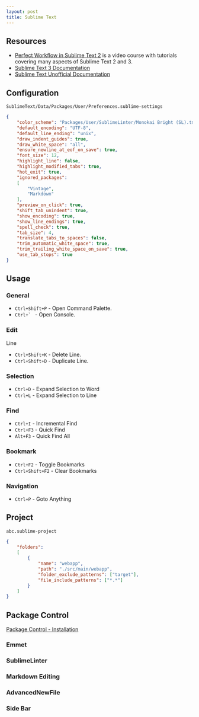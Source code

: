 ```yaml
---
layout: post
title: Sublime Text
---
```


## Resources

* [Perfect Workflow in Sublime Text 2](http://code.tutsplus.com/courses/perfect-workflow-in-sublime-text-2) is a video course with tutorials covering many aspects of Sublime Text 2 and 3.
* [Sublime Text 3 Documentation](http://www.sublimetext.com/docs/3/)
* [Sublime Text Unofficial Documentation](http://docs.sublimetext.info/en/latest/index.html)

## Configuration

`SublimeText/Data/Packages/User/Preferences.sublime-settings`
```json
{
    "color_scheme": "Packages/User/SublimeLinter/Monokai Bright (SL).tmTheme",
    "default_encoding": "UTF-8",
    "default_line_ending": "unix",
    "draw_indent_guides": true,
    "draw_white_space": "all",
    "ensure_newline_at_eof_on_save": true,
    "font_size": 12,
    "highlight_line": false,
    "highlight_modified_tabs": true,
    "hot_exit": true,
    "ignored_packages":
    [
        "Vintage",
        "Markdown"
    ],
    "preview_on_click": true,
    "shift_tab_unindent": true,
    "show_encoding": true,
    "show_line_endings": true,
    "spell_check": true,
    "tab_size": 4,
    "translate_tabs_to_spaces": false,
    "trim_automatic_white_space": true,
    "trim_trailing_white_space_on_save": true,
    "use_tab_stops": true
}
```

## Usage

### General

* `Ctrl+Shift+P` - Open Command Palette.
* ``Ctrl+` `` - Open Console.

### Edit

Line

* `Ctrl+Shift+K` - Delete Line.
* `Ctrl+Shift+D` - Duplicate Line.

### Selection

* `Ctrl+D` - Expand Selection to Word
* `Ctrl+L` - Expand Selection to Line

### Find

* `Ctrl+I` - Incremental Find
* `Ctrl+F3` - Quick Find
* `Alt+F3` - Quick Find All

### Bookmark

* `Ctrl+F2` - Toggle Bookmarks
* `Ctrl+Shift+F2` - Clear Bookmarks

### Navigation

* `Ctrl+P` - Goto Anything

## Project

`abc.sublime-project`
```json
{
    "folders":
    [
        {
            "name": "webapp",
            "path": "./src/main/webapp",
            "folder_exclude_patterns": ["target"],
            "file_include_patterns": ["*.*"]
        }
    ]
}

```

## Package Control

[Package Control - Installation](https://packagecontrol.io/installation)

### Emmet

### SublimeLinter

### Markdown Editing

### AdvancedNewFile

### Side Bar


